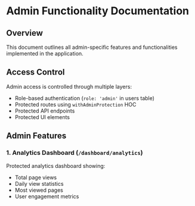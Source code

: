# Admin Functionality Documentation

## Overview

This document outlines all admin-specific features and functionalities implemented in the application.

## Access Control

Admin access is controlled through multiple layers:

-   Role-based authentication (`role: 'admin'` in users table)
-   Protected routes using `withAdminProtection` HOC
-   Protected API endpoints
-   Protected UI elements

## Admin Features

### 1. Analytics Dashboard (`/dashboard/analytics`)

Protected analytics dashboard showing:

-   Total page views
-   Daily view statistics
-   Most viewed pages
-   User engagement metrics
